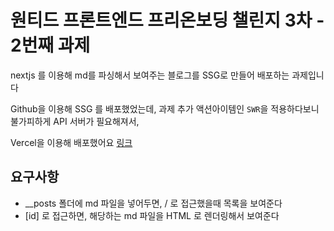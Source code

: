# 원티드 프론트엔드 프리온보딩 챌린지 3차 - 2번째 과제

nextjs 를 이용해 md를 파싱해서 보여주는 블로그를 SSG로 만들어 배포하는 과제입니다

Github을 이용해 SSG 를 배포했었는데, 과제 추가 액션아이템인 `SWR`을 적용하다보니 불가피하게 API 서버가 필요해져서,

Vercel을 이용해 배포했어요 [링크](https://nextjs-ssg-md-blog.vercel.app/)

## 요구사항

- \_\_posts 폴더에 md 파일을 넣어두면, / 로 접근했을때 목록을 보여준다
- [id] 로 접근하면, 해당하는 md 파일을 HTML 로 렌더링해서 보여준다
